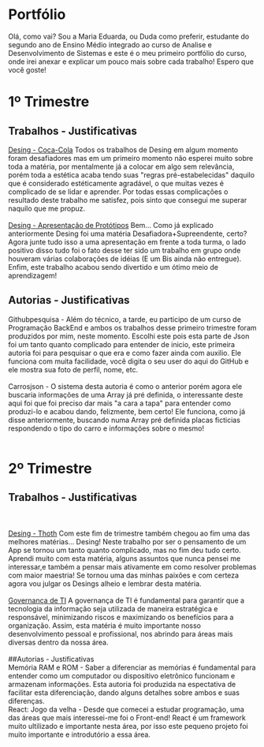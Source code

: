 # Portfólio 
Olá, como vai?
Sou a Maria Eduarda, ou Duda como preferir, estudante do segundo ano de Ensino Médio integrado ao curso de Analise e Desenvolvimento de Sistemas e este é o meu primeiro portfólio do curso, onde irei anexar e explicar um pouco mais sobre cada trabalho! Espero que você goste!
<br>
# 1º Trimestre
## Trabalhos - Justificativas
[Desing - Coca-Cola](https://www.figma.com/proto/du4AzGl33zjCJl5RZUtXoe/Untitled?page-id=0%3A1&node-id=36-1123&viewport=473%2C110%2C0.05&scaling=scale-down&starting-point-node-id=9%3A671) Todos os trabalhos de Desing em algum momento foram desafiadores mas em um primeiro momento não esperei muito sobre toda a matéria, por mentalmente já a colocar em algo sem relevância, porém toda a estética acaba tendo suas "regras pré-estabelecidas" daquilo que é considerado estéticamente agradável, o que muitas vezes é complicado de se lidar e aprender. Por todas essas complicações o resultado deste trabalho me satisfez, pois sinto que consegui me superar naquilo que me propuz. 
<br><br>
[Desing - Apresentação de Protótipos](https://www.figma.com/proto/mqld3T5jfr2sOleu3UNPzx/app-de-sa%C3%BAde?node-id=8-2&scaling=scale-down&page-id=0%3A1&starting-point-node-id=8%3A2) Bem... Como já explicado anteriormente Desing foi uma matéria Desafiadora+Supreendente, certo? Agora junte tudo isso a uma apresentação em frente a toda turma, o lado positivo disso tudo foi o fato desse ter sido um trabalho em grupo onde houveram várias colaborações de idéias (E um Bis ainda não entregue). Enfim, este trabalho acabou sendo divertido e um ótimo meio de aprendizagem!
<br>
## Autorias - Justificativas
Githubpesquisa - Além do técnico, a tarde, eu participo de um curso de Programação BackEnd e ambos os trabalhos desse primeiro trimestre foram produzidos por mim, neste momento. Escolhi este pois esta parte de Json foi um tanto quanto complicado para entender de inicio, este primeira autoria foi para pesquisar o que era e como fazer ainda com auxilio. Ele funciona com muita facilidade, você digita o seu user do aqui do GitHub e ele mostra sua foto de perfil, nome, etc.
<br><br>
Carrosjson - O sistema desta autoria é como o anterior porém agora ele buscaria informações de uma Array já pré definida, o interessante deste aqui foi que foi preciso dar mais "a cara a tapa" para entender como produzi-lo e acabou dando, felizmente, bem certo! Ele funciona, como já disse anteriormente, buscando numa Array pré definida placas ficticias respondendo o tipo do carro e informações sobre o mesmo!
<br><br>
# 2º Trimestre
## Trabalhos - Justificativas
<br><br>
[Desing - Thoth](https://www.figma.com/proto/bVdNFxC2rnzax6EgfXuPu6/Untitled?page-id=0%3A1&node-id=3-3&starting-point-node-id=3%3A3&mode=design&t=CyPrMTVcPzyX9uub-1) Com este fim de trimestre também chegou ao fim uma das melhores matérias... Desing! Neste trabalho por ser o pensamento de um App se tornou um tanto quanto complicado, mas no fim deu tudo certo. Aprendi muito com esta matéria, alguns assuntos que nunca pensei me interessar,e também a pensar mais ativamente em como resolver problemas com maior maestria! Se tornou uma das minhas paixões e com certeza agora vou julgar os Desings alheio e lembrar desta matéria.
<br> <br>
[Governança de TI](https://docs.google.com/document/d/1N2QaRCcGsdcYMDyQVe1reDKIaxW8R_KFb-FhitsiOOU/edit?usp=sharing) A governança de TI é fundamental para garantir que a tecnologia da informação seja utilizada de maneira estratégica e responsável, minimizando riscos e maximizando os benefícios para a organização. Assim, esta matéria é muito importante nosso desenvolvimento pessoal e profissional, nos abrindo para áreas mais diversas dentro da nossa área.
<br> <br>
##Autorias - Justificativas
<br>
Memória RAM e ROM - Saber a diferenciar as memórias é fundamental para entender como um computador ou dispositivo eletrônico funcionam e armazenam informações. Esta autoria foi produzida na espectativa de facilitar esta diferenciação, dando alguns detalhes sobre ambos e suas diferenças.
<br>
React: Jogo da velha - Desde que comecei a estudar programação, uma das áreas que mais interessei-me foi o Front-end! React é um framework muito ultilizado e importante nesta área, por isso este pequeno projeto foi muito importante e introdutório a essa área.
